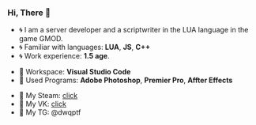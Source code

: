 ### Hi, There 👋

- 🌀 I am a server developer and a scriptwriter in the LUA language in the game GMOD.
- 🌀 Familiar with languages: **LUA**, **JS**, **C++**
- 🌀 Work experience: **1.5 age**.
+ 🌠 Workspace: **Visual Studio Code**
+ 🌠 Used Programs: **Adobe Photoshop**, **Premier Pro**, **Affter Effects**
* 🔸 My Steam: [click](https://steamcommunity.com/id/dwqptf/)
* 🔸 My VK: [click](https://vk.com/dwqptf)
* 🔸 My TG: @dwqptf
